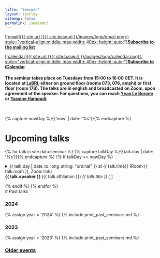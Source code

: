 ```yaml
---
title: "Seminar"
layout: textlay
sitemap: false
permalink: /seminar/
---
```


[![email]({{ site.url }}{{ site.baseurl }}/images/logo/email.png){: style="vertical-align:middle; max-width: 40px; height: auto;"}**Subscribe to the mailing list**](https://diff.u-bordeaux.fr/sympa/info/labri.gt-info-quantique)

[![calendar]({{ site.url }}{{ site.baseurl }}/images/logo/calendar.png){: style="vertical-align:middle; max-width: 40px; height: auto;"}**Subscribe to iCalendar**](/files/calendar.ics)

#### The seminar takes place on Tuesdays from 15:00 to 16:00 CET. It is located at [LaBRI]({{site.baseurl}}/contact), either on ground floor (rooms 073, 076, amphi) or first floor (room 178). The talks are in english and broadcasted on Zoom, upon agreement of the speaker. For questions, you can reach [Yvan Le Borgne](mailto:borgne@labri.fr) or [Yassine Hamoudi](mailto:yassine.hamoudi@labri.fr).
<br>

{% capture nowDay %}{{'now' | date: '%s'}}{% endcapture %}

# Upcoming talks

{% for talk in site.data.seminar %}
  {% capture talkDay %}{{talk.day | date: '%s'}}{% endcapture %}
  {% if talkDay >= nowDay %}
<details markdown=block>
  <summary markdown=span>
    {{ talk.day | date_to_long_string: "ordinal" }} at {{ talk.time}} (Room {{ talk.room }}, Zoom link)<br>
    <b>{{ talk.speaker }} </b> ({{ talk.affiliation }}) <i>{{ talk.title }}</i> &#9432;
  </summary>
   {{ talk.abstract }}
</details>
<p></p>
  {% endif %}
{% endfor %}

<br>
# Past talks

### 2024

{% assign year = '2024' %}
{% include print_past_seminars.md %}

### 2023

{% assign year = '2023' %}
{% include print_past_seminars.md %}

### [Older events](https://combalgo.labri.fr/pmwiki.php/Groupe/Info-Quantique)

<br>
